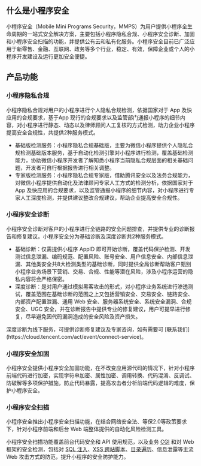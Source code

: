 ## 什么是小程序安全
小程序安全（Mobile Mini Programs Security，MMPS）为用户提供小程序全生命周期的一站式安全解决方案，主要包括小程序隐私合规、小程序安全诊断、加固和小程序安全扫描的功能，并提供公有云和私有化服务。小程序安全目前已广泛应用于新零售、金融、互联网、政务等多个行业，稳定、有效，保障企业或个人的小程序开发建设及运行更加安全便捷。

## 产品功能
### 小程序隐私合规
小程序隐私合规对用户的小程序进行个人隐私合规检测，依据国家对于 App 及快应用的合规要求，基于App 现行的合规要求以及监管部门通报小程序的细节内容，对小程序进行静态、动态以及律师顾问人工复核的方式检测，助力企业小程序提高安全合规性，共提供2种服务模式。
- 基础版检测服务：小程序隐私合规基础版，主要为微信小程序提供个人隐私合规检测基础版本服务，基于自动化检测引擎对小程序进行检测，覆盖基础检测能力，协助微信小程序开发者了解知悉小程序当前隐私合规层面的相关基础问题，开发者可自行根据报告进行相关调整。
- 专家版检测服务：小程序隐私合规专家版，借助腾讯安全以及法务合规能力，对微信小程序提供自动化及法律顾问专家人工方式的检测分析，依据国家对于 App 及快应用的合规要求，以及监管通报小程序的细节内容，对小程序进行专家人工深度检测，并提供建议整改合规建议，帮助企业提高安全合规性。

### 小程序安全诊断[](id:XCXAQZD)
小程序安全诊断对客户的小程序进行全链路的安全问题排查，并提供专业的诊断报告和修复建议。小程序安全分为基础诊断及深度诊断共2种服务模式。
- 基础诊断：仅需提供小程序 AppID 即可开始诊断，覆盖代码保护检测、开发测试信息泄漏、编码规范、配置风险、账号安全、用户信息安全、内部信息泄漏、其他类安全共8大检测类型的基础诊断，同时提供全局诊断帮助客户甄别小程序业务场景下营销、交易、合规、性能等潜在风险，涉及小程序运营的隐私内容将会严格保密。
- 深度诊断：是对用户通过模拟黑客攻击的形式，对小程序业务系统进行渗透测试，覆盖范围在基础诊断的范围之上又包括营销安全、交易安全、链路安全、内部资产配置泄漏、通用 Web 安全、服务器系统安全、系统安全漏洞、合规安全、UGC 安全，并在诊断报告中提供专业的修复建议，用户可提早进行修复，尽早避免因代码漏洞造成的安全风险及资产损失。
<dx-alert infotype="explain" title="说明">
深度诊断为线下服务，可提供诊断修复建议及专家咨询，如有需要可 [联系我们](https://cloud.tencent.com/act/event/connect-service)。
</dx-alert> 

### 小程序安全加固
小程序安全提供小程序安全加固功能，在不改变应用源代码的情况下，针对小程序前端代码进行加密，实现字符串加密、属性加密、调用转换、代码混淆、反调试、防破解等多项保护措施，防止代码暴露，提高攻击者分析前端代码逻辑的难度，保护小程序安全。
### 小程序安全扫描
小程序安全推出小程序安全扫描功能，在结合网络安全法、等保2.0等政策要求下，针对小程序前端和后台 Web 端整体提供的自动化风险检测工具。

小程序安全扫描功能覆盖前台代码安全和 API 使用规范，以及业务 [CGI](https://cloud.tencent.com/document/product/1223/44259) 和对 Web 框架的安全检测，包括对 [SQL 注入](https://cloud.tencent.com/document/product/1223/44259)、[XSS 跨站脚本](https://cloud.tencent.com/document/product/1223/44259)、[目录遍历](https://cloud.tencent.com/document/product/1223/44259)、信息泄露等主流 Web 攻击方式的防范，提升小程序的安全防护能力。
